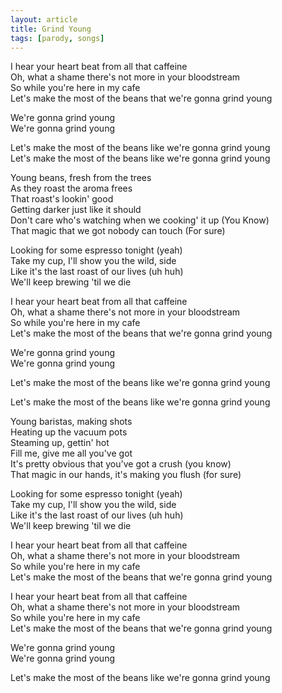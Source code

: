 ```yaml
---
layout: article
title: Grind Young
tags: [parody, songs]
---
```


I hear your heart beat from all that caffeine<br />
Oh, what a shame there's not more in your bloodstream<br />
So while you're here in my cafe<br />
Let's make the most of the beans that we're gonna grind young<br />

We're gonna grind young<br />
We're gonna grind young<br />

Let's make the most of the beans like we're gonna grind young<br />
Let's make the most of the beans like we're gonna grind young<br />
<!--more-->

Young beans, fresh from the trees<br />
As they roast the aroma frees<br />
That roast's lookin' good<br />
Getting darker just like it should<br />
Don't care who's watching when we cooking' it up (You Know)<br />
That magic that we got nobody can touch (For sure)<br />

Looking for some espresso tonight (yeah)<br />
Take my cup, I'll show you the wild, side<br />
Like it's the last roast of our lives (uh huh)<br />
We'll keep brewing 'til we die<br />

I hear your heart beat from all that caffeine<br />
Oh, what a shame there's not more in your bloodstream<br />
So while you're here in my cafe<br />
Let's make the most of the beans that we're gonna grind young<br />

We're gonna grind young<br />
We're gonna grind young<br />

Let's make the most of the beans like we're gonna grind young<br />

Let's make the most of the beans like we're gonna grind young<br />

Young baristas, making shots<br />
Heating up the vacuum pots<br />
Steaming up, gettin' hot<br />
Fill me, give me all you've got<br />
It's pretty obvious that you've got a crush (you know)<br />
That magic in our hands, it's making you flush (for sure)<br />

Looking for some espresso tonight (yeah)<br />
Take my cup, I'll show you the wild, side<br />
Like it's the last roast of our lives (uh huh)<br />
We'll keep brewing 'til we die<br />

I hear your heart beat from all that caffeine<br />
Oh, what a shame there's not more in your bloodstream<br />
So while you're here in my cafe<br />
Let's make the most of the beans that we're gonna grind young<br />

I hear your heart beat from all that caffeine<br />
Oh, what a shame there's not more in your bloodstream<br />
So while you're here in my cafe<br />
Let's make the most of the beans that we're gonna grind young<br />

We're gonna grind young<br />
We're gonna grind young<br />

Let's make the most of the beans like we're gonna grind young<br />
